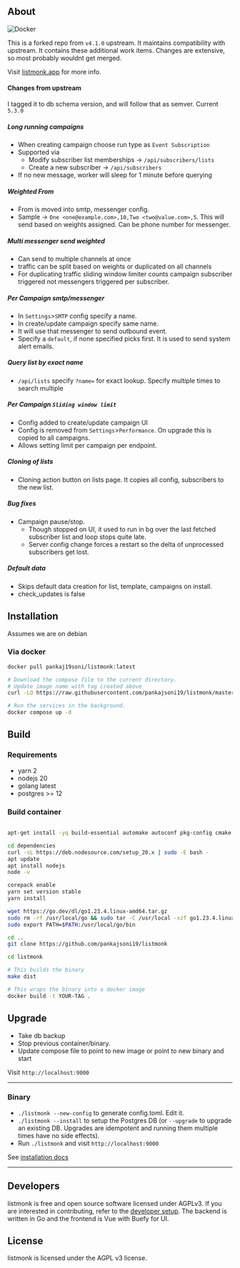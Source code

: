 ## About

![Docker](https://github.com/pankajsoni19/listmonk/actions/workflows/build.yml/badge.svg)

This is a forked repo from `v4.1.0` upstream. It maintains compatibility with upstream. It contains these additional work items. Changes are extensive, so most probably wouldnt get merged.

Visit [listmonk.app](https://listmonk.app) for more info.

#### Changes from upstream

I tagged it to db schema version, and will follow that as semver. Current `5.3.0`

##### Long running campaigns

- When creating campaign choose run type as `Event Subscription`
- Supported via
  - Modify subscriber list memberships -> `/api/subscribers/lists`
  - Create a new subscriber -> `/api/subscribers`
- If no new message, worker will sleep for 1 minute before querying

##### Weighted From

- From is moved into smtp, messenger config.
- Sample -> `One <one@example.com>,10,Two <two@value.com>,5`. This will send based on weights assigned. Can be phone number for messenger.

##### Multi messenger send weighted

- Can send to multiple channels at once
- traffic can be split based on weights or duplicated on all channels
- For duplicating traffic sliding window limiter counts campaign subscriber triggered not messengers triggered per subscriber.

##### Per Campaign smtp/messenger

- In `Settings`>`SMTP` config specify a name.
- In create/update campaign specify same name.
- It will use that messenger to send outbound event.
- Specify a `default`, if none specified picks first. It is used to send system alert emails.

##### Query list by exact name

- `/api/lists` specify `?name=` for exact lookup. Specify multiple times to search multiple

##### Per Campaign `Sliding window limit`

- Config added to create/update campaign UI
- Config is removed from `Settings`>`Performance`. On upgrade this is copied to all campaigns.
- Allows setting limit per campaign per endpoint.

##### Cloning of lists

- Cloning action button on lists page. It copies all config, subscribers to the new list.

##### Bug fixes

- Campaign pause/stop.
  - Though stopped on UI, it used to run in bg over the last fetched subscriber list and loop stops quite late.
  - Server config change forces a restart so the delta of unprocessed subscribers get lost.

##### Default data

- Skips default data creation for list, template, campaigns on install.
- check_updates is false

## Installation

Assumes we are on debian

### Via docker

```bash
docker pull pankaj19soni/listmonk:latest

# Download the compose file to the current directory.
# Update image name with tag created above
curl -LO https://raw.githubusercontent.com/pankajsoni19/listmonk/master/docker-compose.yml

# Run the services in the background.
docker compose up -d
```

## Build

### Requirements

- yarn 2
- nodejs 20
- golang latest
- postgres >= 12

### Build container

```bash

apt-get install -yq build-essential automake autoconf pkg-config cmake libssl-dev git git-lfs

cd dependencies
curl -sL https://deb.nodesource.com/setup_20.x | sudo -E bash -
apt update
apt install nodejs
node -v

corepack enable
yarn set version stable
yarn install

wget https://go.dev/dl/go1.23.4.linux-amd64.tar.gz
sudo rm -rf /usr/local/go && sudo tar -C /usr/local -xzf go1.23.4.linux-amd64.tar.gz
sudo export PATH=$PATH:/usr/local/go/bin

cd ..
git clone https://github.com/pankajsoni19/listmonk

cd listmonk

# This builds the binary
make dist

# This wraps the binary into a docker image
docker build -t YOUR-TAG .
```

## Upgrade

- Take db backup
- Stop previous container/binary.
- Update compose file to point to new image or point to new binary and start

Visit `http://localhost:9000`

---

### Binary

- `./listmonk --new-config` to generate config.toml. Edit it.
- `./listmonk --install` to setup the Postgres DB (or `--upgrade` to upgrade an existing DB. Upgrades are idempotent and running them multiple times have no side effects).
- Run `./listmonk` and visit `http://localhost:9000`

See [installation docs](https://listmonk.app/docs/installation)

---

## Developers

listmonk is free and open source software licensed under AGPLv3. If you are interested in contributing, refer to the [developer setup](https://listmonk.app/docs/developer-setup). The backend is written in Go and the frontend is Vue with Buefy for UI.

## License

listmonk is licensed under the AGPL v3 license.
